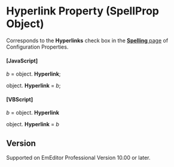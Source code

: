 # Hyperlink Property (SpellProp Object)

Corresponds to the **Hyperlinks** check box in the [**Spelling** page](../../dlg/properties/spell/index) of Configuration Properties.

#### \[JavaScript\]

_b_ =
object. **Hyperlink**;

object. **Hyperlink** = _b_;

#### \[VBScript\]

_b_ =
object. **Hyperlink**

object. **Hyperlink** = _b_

## Version

Supported on EmEditor Professional Version 10.00 or later.